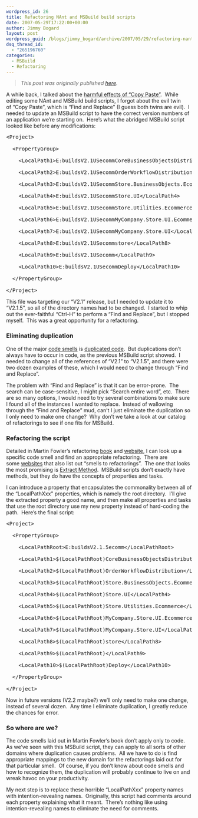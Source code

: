 ```yaml
---
wordpress_id: 26
title: Refactoring NAnt and MSBuild build scripts
date: 2007-05-29T17:22:00+00:00
author: Jimmy Bogard
layout: post
wordpress_guid: /blogs/jimmy_bogard/archive/2007/05/29/refactoring-nant-and-msbuild-build-scripts.aspx
dsq_thread_id:
  - "265196760"
categories:
  - MSBuild
  - Refactoring
---
```

> _This post was originally published [here](http://grabbagoft.blogspot.com/2007/06/refactoring-nant-and-msbuild-build.html)._

A while back, I talked about the [harmful effects of &#8220;Copy Paste&#8221;](http://developer.us.dell.com/blog/jimmyb/archive/2007/04/16/256.aspx).&nbsp; While editing some NAnt and MSBuild&nbsp;build scripts, I forgot about the evil twin of&nbsp;&#8220;Copy Paste&#8221;, which is &#8220;Find and Replace&#8221; (I guess both twins are evil).&nbsp; I needed to update an MSBuild script to have the correct version numbers of an application we&#8217;re starting on.&nbsp; Here&#8217;s what the abridged MSBuild script looked&nbsp;like before any modifications:

<div class="CodeFormatContainer">
  <pre>&lt;Project&gt;<br />
&nbsp;&nbsp;&lt;PropertyGroup&gt;<br />
&nbsp;&nbsp;&nbsp;&nbsp;&lt;LocalPath1&gt;E:buildsV2.1USecommCoreBusinessObjectsDistribution&lt;/LocalPath1&gt;<br />
&nbsp;&nbsp;&nbsp;&nbsp;&lt;LocalPath2&gt;E:buildsV2.1USecommOrderWorkflowDistribution&lt;/LocalPath2&gt;<br />
&nbsp;&nbsp;&nbsp;&nbsp;&lt;LocalPath3&gt;E:buildsV2.1USecommStore.BusinessObjects.Ecommerce&lt;/LocalPath3&gt;<br />
&nbsp;&nbsp;&nbsp;&nbsp;&lt;LocalPath4&gt;E:buildsV2.1USecommStore.UI&lt;/LocalPath4&gt;<br />
&nbsp;&nbsp;&nbsp;&nbsp;&lt;LocalPath5&gt;E:buildsV2.1USecommStore.Utilities.Ecommerce&lt;/LocalPath5&gt;<br />
&nbsp;&nbsp;&nbsp;&nbsp;&lt;LocalPath6&gt;E:buildsV2.1USecommMyCompany.Store.UI.Ecommerce&lt;/LocalPath6&gt;<br />
&nbsp;&nbsp;&nbsp;&nbsp;&lt;LocalPath7&gt;E:buildsV2.1USecommMyCompany.Store.UI&lt;/LocalPath7&gt;<br />
&nbsp;&nbsp;&nbsp;&nbsp;&lt;LocalPath8&gt;E:buildsV2.1USecommstore&lt;/LocalPath8&gt;<br />
&nbsp;&nbsp;&nbsp;&nbsp;&lt;LocalPath9&gt;E:buildsV2.1USecomm&lt;/LocalPath9&gt;<br />
&nbsp;&nbsp;&nbsp;&nbsp;&lt;LocalPath10&gt;E:buildsV2.1USecommDeploy&lt;/LocalPath10&gt;<br />
&nbsp;&nbsp;&lt;/PropertyGroup&gt;<br />
&lt;/Project&gt;</pre>
</div>

This file was targeting our &#8220;V2.1&#8221; release, but I needed to update it to &#8220;V2.1.5&#8221;,&nbsp;so all of the directory names had to be changed.&nbsp; I started to whip out the ever-faithful &#8220;Ctrl-H&#8221; to perform a &#8220;Find and Replace&#8221;, but I stopped myself.&nbsp; This was a great opportunity for a refactoring.

### Eliminating duplication

One of the major [code smells](http://c2.com/xp/CodeSmell.html) is [duplicated code](http://c2.com/cgi/wiki?DuplicatedCode).&nbsp; But duplications don&#8217;t always have to occur in code, as the previous MSBuild script showed.&nbsp; I needed to change all of the references of &#8220;V2.1&#8221; to &#8220;V2.1.5&#8221;, and there were two dozen examples of these, which I would need to change through &#8220;Find and Replace&#8221;.

The problem with &#8220;Find and Replace&#8221; is that it can be error-prone.&nbsp; The search can be case-sensitive, I might pick &#8220;Search entire word&#8221;, etc.&nbsp; There are so many options, I would need to try several combinations&nbsp;to make sure I found all of the instances I wanted to replace.&nbsp; Instead of wallowing through the &#8220;Find and Replace&#8221; mud, can&#8217;t I just eliminate the duplication so I only need to make one change?&nbsp; Why don&#8217;t we take a look at our catalog of refactorings to see if one fits for MSBuild.

### Refactoring the script

Detailed in Martin Fowler&#8217;s refactoring [book](http://www.amazon.com/Refactoring-Improving-Design-Existing-Code/dp/0201485672) and [website](http://www.refactoring.com/), I can look up a specific code smell and find an appropriate refactoring.&nbsp; There are some&nbsp;[websites](http://wiki.java.net/bin/view/People/SmellsToRefactorings) that also&nbsp;list out &#8220;smells to refactorings&#8221;.&nbsp; The one that looks the most promising is [Extract Method](http://wiki.java.net/bin/view/People/SmellsToRefactorings).&nbsp; MSBuild scripts don&#8217;t exactly have methods, but they do have the concepts of properties and tasks.

I can introduce a property that encapsulates the commonality between all of the &#8220;LocalPathXxx&#8221; properties, which is namely the root directory.&nbsp; I&#8217;ll give the extracted property a good name, and then make all properties and tasks that use the root directory use my new property instead of hard-coding the path.&nbsp; Here&#8217;s the final script:

<div class="CodeFormatContainer">
  <pre>&lt;Project&gt;<br />
&nbsp;&nbsp;&lt;PropertyGroup&gt;<br />
&nbsp;&nbsp;&nbsp;&nbsp;&lt;LocalPathRoot&gt;E:buildsV2.1.5ecomm&lt;/LocalPathRoot&gt;<br />
&nbsp;&nbsp;&nbsp;&nbsp;&lt;LocalPath1&gt;$(LocalPathRoot)CoreBusinessObjectsDistribution&lt;/LocalPath1&gt;<br />
&nbsp;&nbsp;&nbsp;&nbsp;&lt;LocalPath2&gt;$(LocalPathRoot)OrderWorkflowDistribution&lt;/LocalPath2&gt;<br />
&nbsp;&nbsp;&nbsp;&nbsp;&lt;LocalPath3&gt;$(LocalPathRoot)Store.BusinessObjects.Ecommerce&lt;/LocalPath3&gt;<br />
&nbsp;&nbsp;&nbsp;&nbsp;&lt;LocalPath4&gt;$(LocalPathRoot)Store.UI&lt;/LocalPath4&gt;<br />
&nbsp;&nbsp;&nbsp;&nbsp;&lt;LocalPath5&gt;$(LocalPathRoot)Store.Utilities.Ecommerce&lt;/LocalPath5&gt;<br />
&nbsp;&nbsp;&nbsp;&nbsp;&lt;LocalPath6&gt;$(LocalPathRoot)MyCompany.Store.UI.Ecommerce&lt;/LocalPath6&gt;<br />
&nbsp;&nbsp;&nbsp;&nbsp;&lt;LocalPath7&gt;$(LocalPathRoot)MyCompany.Store.UI&lt;/LocalPath7&gt;<br />
&nbsp;&nbsp;&nbsp;&nbsp;&lt;LocalPath8&gt;$(LocalPathRoot)store&lt;/LocalPath8&gt;<br />
&nbsp;&nbsp;&nbsp;&nbsp;&lt;LocalPath9&gt;$(LocalPathRoot)&lt;/LocalPath9&gt;<br />
&nbsp;&nbsp;&nbsp;&nbsp;&lt;LocalPath10&gt;$(LocalPathRoot)Deploy&lt;/LocalPath10&gt;<br />
&nbsp;&nbsp;&lt;/PropertyGroup&gt;<br />
&lt;/Project&gt;</pre>
</div>

Now in future versions (V2.2 maybe?) we&#8217;ll only need to make one change, instead of several dozen.&nbsp; Any time I eliminate duplication,&nbsp;I&nbsp;greatly reduce the chances for error.

### So where are we?

The code smells laid out in Martin Fowler&#8217;s book don&#8217;t apply only to code.&nbsp; As we&#8217;ve seen with this MSBuild script, they can apply to all sorts of other domains where duplication causes problems.&nbsp; All we have to do is find appropriate mappings to the new domain&nbsp;for the refactorings laid out for that particular smell.&nbsp; Of course, if you don&#8217;t know about code smells and how to recognize them, the duplication will probably continue to live on and wreak havoc on your productivity.

My next step is to replace these horrible &#8220;LocalPathXxx&#8221; property names with intention-revealing names.&nbsp; Originally, this script had comments around each property explaining what it meant.&nbsp; There&#8217;s nothing like using intention-revealing names to eliminate the need for comments.